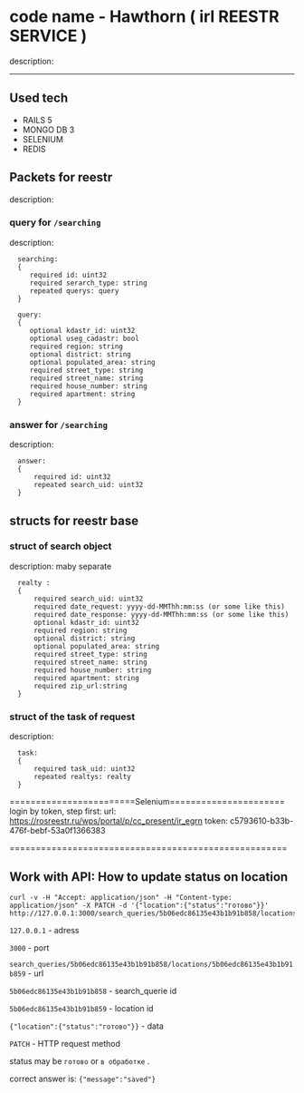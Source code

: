 # code name - Hawthorn ( irl REESTR SERVICE )

  description:

* * *

## Used tech
- RAILS 5
- MONGO DB 3
- SELENIUM
- REDIS


## Packets for reestr

  description:

### query for `/searching`

  description:
```
  searching:
  {
     required id: uint32
     required serarch_type: string
     repeated querys: query
  }
```
```
  query:
  {
     optional kdastr_id: uint32
     optional useg_сadastr: bool
     required region: string
     optional district: string
     optional populated_area: string
     required street_type: string
     required street_name: string
     required house_number: string
     required apartment: string
  }
```
### answer for `/searching`

  description:
```
  answer:
  {
      required id: uint32
      repeated search_uid: uint32
  }
 ```
## structs for reestr base

### struct of search object

  description: maby separate
```
  realty :
  {
      required search_uid: uint32
      required date_request: yyyy-dd-MMThh:mm:ss (or some like this)
      required date_response: yyyy-dd-MMThh:mm:ss (or some like this)
      optional kdastr_id: uint32
      required region: string
      optional district: string
      optional populated_area: string
      required street_type: string
      required street_name: string
      required house_number: string
      required apartment: string
      required zip_url:string
  }
```
### struct of the task of request

  description:
```
  task:
  {
      required task_uid: uint32
      repeated realtys: realty
  }
```
  ========================Selenium======================
  login by token, step first:
  url: <https://rosreestr.ru/wps/portal/p/cc_present/ir_egrn>
  token: c5793610-b33b-476f-bebf-53a0f1366383

  =====================================================

## Work with API: How to update status on location

```
curl -v -H "Accept: application/json" -H "Content-type: application/json" -X PATCH -d '{"location":{"status":"готово"}}' http://127.0.0.1:3000/search_queries/5b06edc86135e43b1b91b858/locations/5b06edc86135e43b1b91b859
```

`127.0.0.1` - adress

`3000` - port

`search_queries/5b06edc86135e43b1b91b858/locations/5b06edc86135e43b1b91b859` - url

`5b06edc86135e43b1b91b858` - search_querie id

`5b06edc86135e43b1b91b859` - location id

`{"location":{"status":"готово"}}` - data

`PATCH` - HTTP request method

status may be ``готово`` or `в обработке` .

correct answer is: `{"message":"saved"}`
